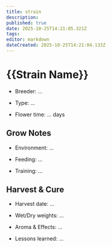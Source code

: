 ```yaml
---
title: strain
description: 
published: true
date: 2025-10-25T14:21:05.321Z
tags: 
editor: markdown
dateCreated: 2025-10-25T14:21:04.133Z
---
```


# {{Strain Name}}

- Breeder: …

- Type: …

- Flower time: … days

## Grow Notes

- Environment: …

- Feeding: …

- Training: …

## Harvest & Cure

- Harvest date: …

- Wet/Dry weights: …

- Aroma & Effects: …

- Lessons learned: …
